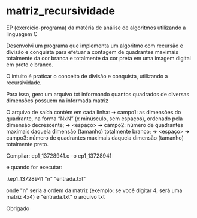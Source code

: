 # matriz_recursividade
 EP (exercício-programa) da matéria de análise de algoritmos utilizando a linguagem C
 
Desenvolvi um programa que implementa um algoritmo
com recursão e divisão e conquista para efetuar a contagem de quadrantes
maximais totalmente da cor branca e totalmente da cor preta em uma imagem
digital em preto e branco.

O intuito é praticar o conceito de divisão e conquista, utilizando a recursividade.

Para isso, gero um arquivo txt informando quantos quadrados de diversas dimensões possuem na informada matriz


O arquivo de saída contém em cada linha:
➔ campo1: as dimensões do quadrante, na forma “NxN” (x minúsculo, sem
espaços), ordenado pela dimensão decrescente;
➔ <espaço>
➔ campo2: número de quadrantes maximais daquela dimensão (tamanho)
totalmente branco;
➔ <espaço>
➔ campo3: número de quadrantes maximais daquela dimensão (tamanho)
totalmente preto.




Compilar:
ep1_13728941.c -o ep1_13728941

e quando for executar:

.\ep1_13728941 "n" "entrada.txt"

onde "n" seria a ordem da matriz (exemplo: se você digitar 4, será uma matriz 4x4)
e "entrada.txt" o arquivo txt

Obrigado
